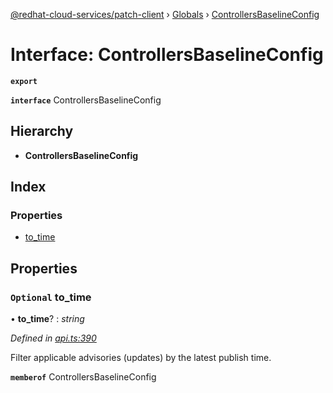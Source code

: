 [@redhat-cloud-services/patch-client](../README.md) › [Globals](../globals.md) › [ControllersBaselineConfig](controllersbaselineconfig.md)

# Interface: ControllersBaselineConfig

**`export`** 

**`interface`** ControllersBaselineConfig

## Hierarchy

* **ControllersBaselineConfig**

## Index

### Properties

* [to_time](controllersbaselineconfig.md#optional-to_time)

## Properties

### `Optional` to_time

• **to_time**? : *string*

*Defined in [api.ts:390](https://github.com/RedHatInsights/javascript-clients/blob/63c8a77/packages/patch/api.ts#L390)*

Filter applicable advisories (updates) by the latest publish time.

**`memberof`** ControllersBaselineConfig
